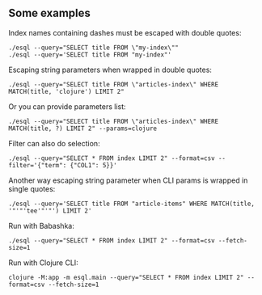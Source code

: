 ## Some examples

Index names containing dashes must be escaped with double quotes:
```shell
./esql --query="SELECT title FROM \"my-index\""
./esql --query='SELECT title FROM "my-index"'
```

Escaping string parameters when wrapped in double quotes:
```shell
./esql --query="SELECT title FROM \"articles-index\" WHERE MATCH(title, 'clojure') LIMIT 2"
```

Or you can provide parameters list:
```shell
./esql --query="SELECT title FROM \"articles-index\" WHERE MATCH(title, ?) LIMIT 2" --params=clojure
```

Filter can also do selection:
```shell
./esql --query="SELECT * FROM index LIMIT 2" --format=csv --filter='{"term": {"COL1": 5}}'
```

Another way escaping string parameter when CLI params is wrapped in single quotes:
```shell
./esql --query='SELECT title FROM "article-items" WHERE MATCH(title, '"'"'tee'"'"') LIMIT 2'
```

Run with Babashka:
```shell
./esql --query="SELECT * FROM index LIMIT 2" --format=csv --fetch-size=1
```

Run with Clojure CLI:
```shell
clojure -M:app -m esql.main --query="SELECT * FROM index LIMIT 2" --format=csv --fetch-size=1
```
